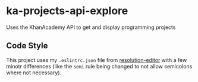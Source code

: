 # ka-projects-api-explore
Uses the KhanAcademy API to get and display programming projects

## Code Style
This project uses my `.eslintrc.json` file from [resolution-editor](https://github.com/douira/resolution-editor) with a few minotr differences (like the `semi` rule being changed to not allow semicolons where not necessary).